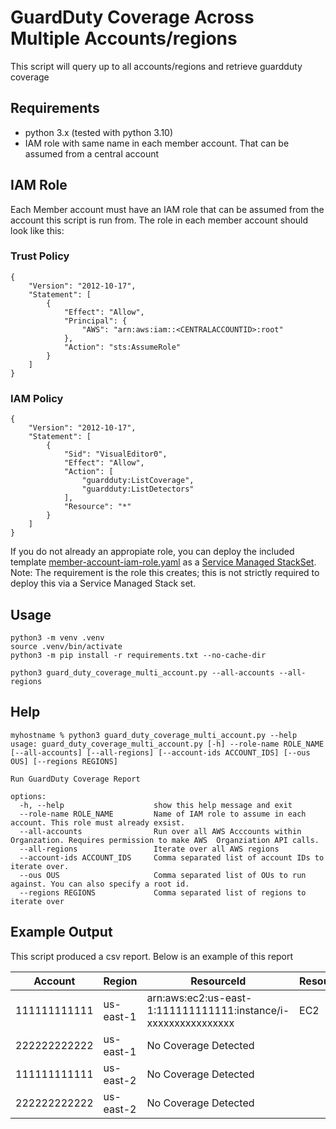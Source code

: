 # GuardDuty Coverage Across Multiple Accounts/regions

This script will query up to all accounts/regions and retrieve guardduty coverage

## Requirements

* python 3.x (tested with python 3.10)
* IAM role with same name in each member account.  That can be assumed from a central account




## IAM Role

Each Member account must have an IAM role that can be assumed from the account this script is run from.
The role in each member account should look like this:

### Trust Policy
```
{
	"Version": "2012-10-17",
	"Statement": [
		{
			"Effect": "Allow",
			"Principal": {
				"AWS": "arn:aws:iam::<CENTRALACCOUNTID>:root"
			},
			"Action": "sts:AssumeRole"
		}
	]
}
```
### IAM Policy
```
{
	"Version": "2012-10-17",
	"Statement": [
		{
			"Sid": "VisualEditor0",
			"Effect": "Allow",
			"Action": [
				"guardduty:ListCoverage",
				"guardduty:ListDetectors"
			],
			"Resource": "*"
		}
	]
}
```
If you do not already an appropiate role, you can deploy the included template [member-account-iam-role.yaml](./member-account-iam-role.yaml) as a [Service Managed StackSet](https://docs.aws.amazon.com/AWSCloudFormation/latest/UserGuide/stacksets-getting-started-create.html#stacksets-orgs-associate-stackset-with-org).  
Note: The requirement is the role this creates; this is not strictly required to deploy this via a Service Managed Stack set.

## Usage
```
python3 -m venv .venv
source .venv/bin/activate
python3 -m pip install -r requirements.txt --no-cache-dir

python3 guard_duty_coverage_multi_account.py --all-accounts --all-regions
```

## Help
```
myhostname % python3 guard_duty_coverage_multi_account.py --help
usage: guard_duty_coverage_multi_account.py [-h] --role-name ROLE_NAME [--all-accounts] [--all-regions] [--account-ids ACCOUNT_IDS] [--ous OUS] [--regions REGIONS]

Run GuardDuty Coverage Report

options:
  -h, --help                    show this help message and exit
  --role-name ROLE_NAME         Name of IAM role to assume in each account. This role must already exsist.
  --all-accounts                Run over all AWS Acccounts within Organzation. Requires permission to make AWS  Organziation API calls.
  --all-regions                 Iterate over all AWS regions
  --account-ids ACCOUNT_IDS     Comma separated list of account IDs to iterate over.
  --ous OUS                     Comma separated list of OUs to run against. You can also specify a root id.
  --regions REGIONS             Comma separated list of regions to iterate over
```




## Example Output
This script produced a csv report.  Below is an example of this report


|Account|Region|ResourceId|ResourceType|CoverageStatus|Issue|  
|-------|-------|-------|-------|-------|-------|  
|111111111111|us-east-1|arn:aws:ec2:us-east-1:111111111111:instance/i-xxxxxxxxxxxxxxxx|EC2|UNHEALTHY|No Agent Reporting|  
|222222222222|us-east-1|No Coverage Detected| | | |
|111111111111|us-east-2|No Coverage Detected| | | |
|222222222222|us-east-2|No Coverage Detected| | | |  
